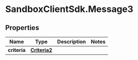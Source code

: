 # SandboxClientSdk.Message3

## Properties
Name | Type | Description | Notes
------------ | ------------- | ------------- | -------------
**criteria** | [**Criteria2**](Criteria2.md) |  | 

